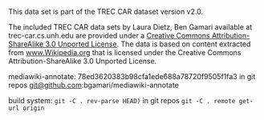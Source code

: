 This data set is part of the TREC CAR dataset version v2.0.

The included TREC CAR data sets by Laura Dietz, Ben Gamari available
at trec-car.cs.unh.edu are provided under a <a rel="license"
href="http://creativecommons.org/licenses/by-sa/3.0/deed.en_US">Creative
Commons Attribution-ShareAlike 3.0 Unported License</a>. The data is
based on content extracted from www.Wikipedia.org that is licensed
under the Creative Commons Attribution-ShareAlike 3.0 Unported
License.

mediawiki-annotate: 78ed3620383b98cfa1ede688a78720f9505f1fa3
 in git repos git@github.com:bgamari/mediawiki-annotate

build system: `git -C . rev-parse HEAD)` in git repos `git -C . remote get-url origin`
